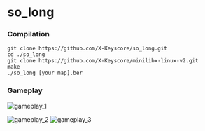 # so_long

### Compilation

```
git clone https://github.com/X-Keyscore/so_long.git
cd ./so_long
git clone https://github.com/X-Keyscore/minilibx-linux-v2.git
make
./so_long [your map].ber
```

### Gameplay

![gameplay_1](https://github.com/x-keyscore/so_long/assets/59397349/9a73d727-7012-4865-83d8-0c4c7dbc749e)

![gameplay_2](https://github.com/x-keyscore/so_long/assets/59397349/56c09fd9-f6ab-4e07-b7d8-3fc4d05ec461)
![gameplay_3](https://github.com/x-keyscore/so_long/assets/59397349/06a4cfcb-a99a-4ed7-930d-8b608564a69a)
